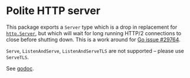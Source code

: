 # Polite HTTP server

This package exports a `Server` type which is a drop in replacement for
[`http.Server`][], but which will wait for long running HTTP/2 connections to
close before shutting down. This is a work around for [Go issue #29764][].

`Serve`, `ListenAndServe`, `ListenAndServeTLS` are not supported – please use
`ServeTLS`.

See [godoc][].

[`http.Server`]: https://golang.org/pkg/net/http/#Server
[Go issue #29764]: https://github.com/golang/go/issues/29764
[godoc]: https://godoc.org/github.com/callum-oakley/polite-http-server
